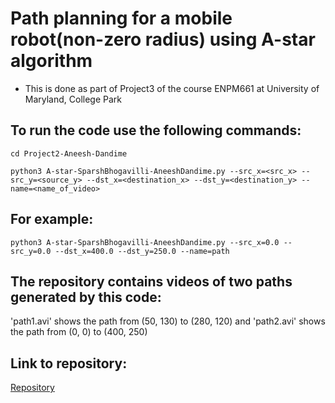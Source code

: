 # Path planning for a mobile robot(non-zero radius) using A-star algorithm
- This is done as part of Project3 of the course ENPM661 at University of Maryland, College Park

## To run the code use the following commands:
`cd Project2-Aneesh-Dandime`

`python3 A-star-SparshBhogavilli-AneeshDandime.py --src_x=<src_x> --src_y=<source_y> --dst_x=<destination_x> --dst_y=<destination_y> --name=<name_of_video>`

## For example:
`python3 A-star-SparshBhogavilli-AneeshDandime.py --src_x=0.0 --src_y=0.0 --dst_x=400.0 --dst_y=250.0 --name=path`

## The repository contains videos of two paths generated by this code:
'path1.avi' shows the path from (50, 130) to (280, 120) and 'path2.avi' shows the path from (0, 0) to (400, 250)

## Link to repository:
[Repository](https://github.com/sparsh-b/A-star_mobile-robot)

